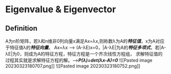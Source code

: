  # Eigenvalue & Eigenvector
## Definition
A为n阶矩阵，若λ和n维非0列向量x满足Ax=λx,则称数λ为A的***特征值***，x为A对应于特征值λ的***特征向量***。
Ax=λx ——> (A-λE)x=0，|A-λE|为A的***特征多项式***，若|A-λE|为0，则成为A的特征方程，特征方程是一个齐次线性方程组，
求解特征值的过程其实就是求解特征方程的解。——>***P(λ)=det(λx-A)=0***
![[Pasted image 20230323180707.png]]
![[Pasted image 20230323180752.png]]